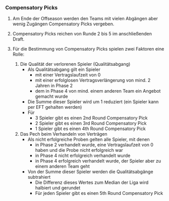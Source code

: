 ### Compensatory Picks

1. Am Ende der Offseason werden den Teams mit vielen Abgängen aber wenig Zugängen Compensatory Picks vergeben.
2. Compensatory Picks reichen von Runde 2 bis 5 im anschließenden Draft.
3. Für die Bestimmung von Compensatory Picks spielen zwei Faktoren eine Rolle:
   
   1. Die Qualität der verlorenen Spieler (Qualitätsabgang)
      - Als Qualitätsabgang gilt ein Spieler
        - mit einer Vertragslaufzeit von 0
        - mit einer erfolglosen Vertragsverlängerung von mind. 2 Jahren in Phase 2
        - dem in Phase 4 von mind. einem anderen Team ein Angebot gemacht wurde
      - Die Summe dieser Spieler wird um 1 reduziert (ein Spieler kann per EFT gehalten werden)
      - Für
        - 3 Spieler gibt es einen 2nd Round Compensatory Pick
        - 2 Spieler gibt es einen 3rd Round Compensatory Pick
        - 1 Spieler gibt es einen 4th Round Compensatory Pick
   2. Das Pech beim Verhandeln von Verträgen
      - Als nicht erfolgreiche Proben gelten alle Spieler, mit denen
        - in Phase 2 verhandelt wurde, eine Vertragslaufzeit von 0 haben und die Probe nicht erfolgreich war
        - in Phase 4 nicht erfolgreich verhandelt wurde
        - in Phase 4 erfolgreich verhandelt wurde, der Spieler aber zu einem anderen Team geht
      - Von der Summe dieser Spieler werden die Qualitätsabgänge subtrahiert
        - Die Differenz dieses Wertes zum Median der Liga wird halbiert und gerundet
        - Für jeden Spieler gibt es einen 5th Round Compensatory Pick
